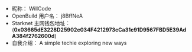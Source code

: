 - 昵称：  WillCode
- OpenBuild 用户名：  j8BffNeA
- Starknet 主网钱包地址：  (**0x03665dE3228D25902c034F4212973cCa31c91D9567FBD5E39AdA384f2762600d**)
- 自我介绍： A simple techie exploring new ways
